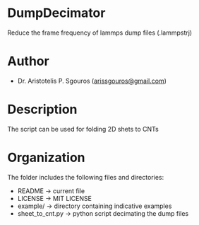 # DumpDecimator
Reduce the frame frequency of lammps dump files (.lammpstrj)

# Author
- Dr. Aristotelis P. Sgouros (arissgouros@gmail.com)

# Description
The script can be used for folding 2D shets to CNTs

# Organization
The folder includes the following files and directories:
 - README          -> current file
 - LICENSE         -> MIT LICENSE
 - example/        -> directory containing indicative examples
 - sheet_to_cnt.py -> python script decimating the dump files
